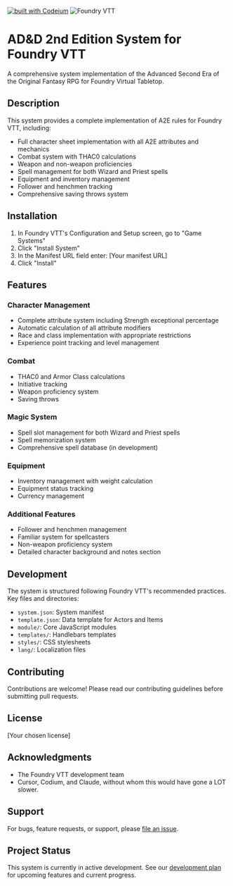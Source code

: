 [![built with Codeium](https://codeium.com/badges/main)](https://codeium.com) ![Foundry VTT](https://img.shields.io/endpoint?url=https%3A%2F%2Ffoundryshields.com%2Fversion%3Fstyle%3Dflat%26url%3Dhttps%3A%2F%2Fraw.githubusercontent.com%2Fthelensrpg%2Fdnd2e-foundry%2Frefs%2Fheads%2Fmain%2Fsystem.json) 

# AD&D 2nd Edition System for Foundry VTT

A comprehensive system implementation of the Advanced Second Era of the Original Fantasy RPG for Foundry Virtual Tabletop.

## Description

This system provides a complete implementation of A2E rules for Foundry VTT, including:

- Full character sheet implementation with all A2E attributes and mechanics
- Combat system with THAC0 calculations
- Weapon and non-weapon proficiencies
- Spell management for both Wizard and Priest spells
- Equipment and inventory management
- Follower and henchmen tracking
- Comprehensive saving throws system

## Installation

1. In Foundry VTT's Configuration and Setup screen, go to "Game Systems"
2. Click "Install System"
3. In the Manifest URL field enter: [Your manifest URL]
4. Click "Install"

## Features

### Character Management
- Complete attribute system including Strength exceptional percentage
- Automatic calculation of all attribute modifiers
- Race and class implementation with appropriate restrictions
- Experience point tracking and level management

### Combat
- THAC0 and Armor Class calculations
- Initiative tracking
- Weapon proficiency system
- Saving throws

### Magic System
- Spell slot management for both Wizard and Priest spells
- Spell memorization system
- Comprehensive spell database (in development)

### Equipment
- Inventory management with weight calculation
- Equipment status tracking
- Currency management

### Additional Features
- Follower and henchmen management
- Familiar system for spellcasters
- Non-weapon proficiency system
- Detailed character background and notes section

## Development

The system is structured following Foundry VTT's recommended practices. Key files and directories:

- `system.json`: System manifest
- `template.json`: Data template for Actors and Items
- `module/`: Core JavaScript modules
- `templates/`: Handlebars templates
- `styles/`: CSS stylesheets
- `lang/`: Localization files

## Contributing

Contributions are welcome! Please read our contributing guidelines before submitting pull requests.

## License

[Your chosen license]

## Acknowledgments

- The Foundry VTT development team
- Cursor, Codium, and Claude, without whom this would have gone a LOT slower.

## Support

For bugs, feature requests, or support, please [file an issue](https://github.com/thelensrpg/dnd2e-foundry/issues/new/choose).

## Project Status

This system is currently in active development. See our [development plan](docs/devplan.md) for upcoming features and current progress.